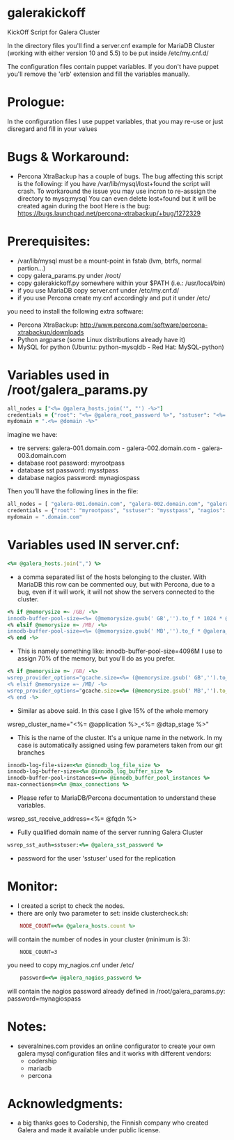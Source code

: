 galerakickoff
=============

KickOff Script for Galera Cluster

In the directory files you'll find a server.cnf example for MariaDB Cluster
(working with either version 10 and 5.5) to be put inside /etc/my.cnf.d/

The configuration files contain puppet variables. If you don't have puppet
you'll remove the 'erb' extension and fill the variables manually. 


Prologue:
=========

In the configuration files I use puppet variables, that you may re-use or just
disregard and fill in your values


Bugs & Workaround:
==================

- Percona XtraBackup has a couple of bugs. The bug affecting this script is the
  following: if you have /var/lib/mysql/lost+found the script will crash. To
  workaround the issue you may use incron to re-asssign the directory to mysq:mysql
  You can even delete lost+found but it will be created again during the boot
  Here is the bug: https://bugs.launchpad.net/percona-xtrabackup/+bug/1272329


Prerequisites: 
==============

- /var/lib/mysql must be a mount-point in fstab (lvm, btrfs, normal partion...)
- copy galera_params.py under /root/
- copy galerakickoff.py somewhere within your $PATH (i.e.: /usr/local/bin)
- if you use MariaDB copy server.cnf under /etc/my.cnf.d/
- if you use Percona create my.cnf accordingly and put it under /etc/

you need to install the following extra software:
- Percona XtraBackup: http://www.percona.com/software/percona-xtrabackup/downloads
- Python argparse (some Linux distributions already have it)
- MySQL for python (Ubuntu: python-mysqldb - Red Hat: MySQL-python)


Variables used in /root/galera_params.py
============================================
```ruby
all_nodes = ["<%= @galera_hosts.join('", "') -%>"]
credentials = {"root": "<%= @galera_root_password %>", "sstuser": "<%= @galera_sst_password %>", "nagios": "<%= @galera_nagios_password %>"}
mydomain = ".<%= @domain -%>"
```
imagine we have: 
 - tre servers: galera-001.domain.com - galera-002.domain.com - galera-003.domain.com
 - database root password: myrootpass
 - database sst password: mysstpass
 - database nagios password: mynagiospass

Then you'll have the following lines in the file:
```python
all_nodes = [ "galera-001.domain.com", "galera-002.domain.com", "galera-003.domain.com" ]
credentials = {"root": "myrootpass", "sstuser": "mysstpass", "nagios": "mynagiospass"}
mydomain = ".domain.com"
```

Variables used IN server.cnf:
=============================
```ruby
<%= @galera_hosts.join(",") %> 
```
- a comma separated list of the hosts belonging to the cluster. With MariaDB
  this row can be commented ouy, but with Percona, due to a bug, even if it
  will work, it will not show the servers connected to the cluster.

```ruby
<% if @memorysize =~ /GB/ -%>
innodb-buffer-pool-size=<%= (@memorysize.gsub(' GB','').to_f * 1024 * @galera_total_memory_usage.to_f).floor %>M
<% elsif @memorysize =~ /MB/ -%>
innodb-buffer-pool-size=<%= (@memorysize.gsub(' MB','').to_f * @galera_total_memory_usage.to_f ).floor %>M
<% end -%>
```
- This is namely something like: innodb-buffer-pool-size=4096M 
  I use to assign 70% of the memory, but you'll do as you prefer.

```ruby
<% if @memorysize =~ /GB/ -%>
wsrep_provider_options="gcache.size=<%= (@memorysize.gsub(' GB','').to_f * 1024 * 0.15).floor %>M"
<% elsif @memorysize =~ /MB/ -%>
wsrep_provider_options="gcache.size=<%= (@memorysize.gsub(' MB','').to_f * 0.15).floor %>M"
<% end -%> 
```
- Similar as above said. In this case I give 15% of the whole memory

wsrep_cluster_name="<%= @application %>_<%= @dtap_stage %>"
- This is the name of the cluster. It's a unique name in the network. In my case
  is automatically assigned using few parameters taken from our git branches

```ruby
innodb-log-file-size=<%= @innodb_log_file_size %>
innodb-log-buffer-size=<%= @innodb_log_buffer_size %>
innodb-buffer-pool-instances=<%= @innodb_buffer_pool_instances %>
max-connections=<%= @max_connections %>
```
- Please refer to MariaDB/Percona documentation to understand these variables.

wsrep_sst_receive_address=<%= @fqdn %>
- Fully qualified domain name of the server running Galera Cluster
```ruby
wsrep_sst_auth=sstuser:<%= @galera_sst_password %>
```
- password for the user 'sstuser' used for the replication


Monitor:
========

- I created a script to check the nodes.
- there are only two parameter to set:
  inside clustercheck.sh:
```ruby
    NODE_COUNT=<%= @galera_hosts.count %>
```
  will contain the number of nodes in your cluster (minimum is 3):
```
    NODE_COUNT=3
```
  you need to copy my_nagios.cnf under /etc/
```ruby
    password=<%= @galera_nagios_password %>
```
  will contain the nagios password already defined in /root/galera_params.py:
    password=mynagiospass


Notes:
======

- severalnines.com provides an online configurator to create your own galera
  mysql configuration files and it works with different vendors:
    - codership
    - mariadb
    - percona


Acknowledgments:
================

- a big thanks goes to Codership, the Finnish company who created Galera and
  made it available under public license.

